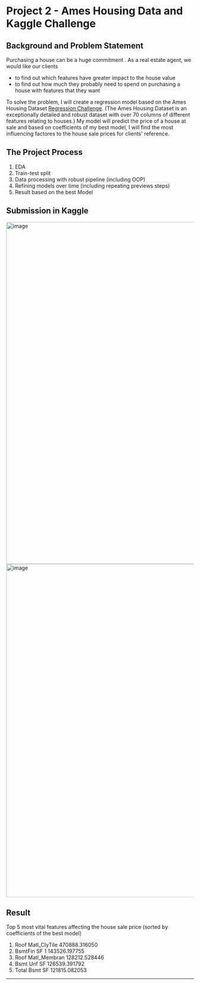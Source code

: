 # Project 2 - Ames Housing Data and Kaggle Challenge

## Background and Problem Statement

Purchasing a house can be a huge commitment . As a real estate agent, we  would like our clients 
- to find out which features have greater impact to the house value
- to find out how much they probably need to spend on purchasing a house with features that they want

To solve the problem, I will create a regression model based on the Ames Housing Dataset [Regression Challenge](https://www.kaggle.com/t/2dde5663e03b4165b853ff65e723c26d). (The Ames Housing Dataset is an exceptionally detailed and robust dataset with over 70 columns of different features relating to houses.) My model will predict the price of a house at sale and based on coefficients of my best model, I will find the most influencing factores to the house sale prices for clients' reference.




## The Project Process
1. EDA
2. Train-test split
3. Data processing with robust pipeline (including OOP)
4. Refining models over time (including repeating previews steps)
6. Result based on the best Model



## Submission in Kaggle


<img width="918" alt="image" src="https://user-images.githubusercontent.com/68343996/197802866-3d220775-5444-4dae-ba7c-fbe1f785304d.png">
<img width="895" alt="image" src="https://user-images.githubusercontent.com/68343996/198825021-3ab0a707-0c51-41c1-b9af-03b5f83a555a.png">


## Result
Top 5 most vital features affecting the house sale price (sorted by coefficients of the best model)

1.	Roof Matl_ClyTile	470888.316050
2.	BsmtFin SF 1	143526.197755
3.	Roof Matl_Membran	128212.528446
4.	Bsmt Unf SF	126539.391792
5.	Total Bsmt SF	121815.082053
---


